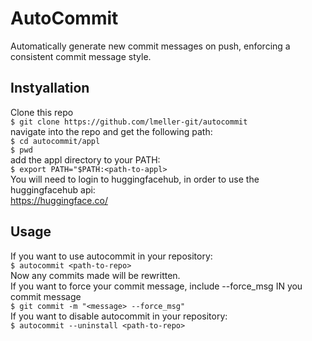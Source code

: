 # AutoCommit


Automatically generate new commit messages on push, enforcing a consistent commit message style.


## Instyallation


Clone this repo  
```$ git clone https://github.com/lmeller-git/autocommit```  
navigate into the repo and get the following path:  
```$ cd autocommit/appl```  
```$ pwd```  
add the appl directory to your PATH:  
```$ export PATH="$PATH:<path-to-appl>```  
You will need to login to huggingfacehub, in order to use the huggingfacehub api:  
https://huggingface.co/  


## Usage


If you want to use autocommit in your repository:  
```$ autocommit <path-to-repo>```  
Now any commits made will be rewritten.  
If you want to force your commit message, include --force_msg IN you commit message  
```$ git commit -m "<message> --force_msg"```  
If you want to disable autocommit in your repository:  
```$ autocommit --uninstall <path-to-repo>```

